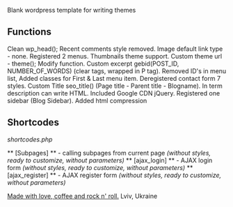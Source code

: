 Blank wordpress template for writing themes


## Functions

Clean wp_head();
Recent comments style removed.
Image default link type - none.
Registered 2 menus.
Thumbnails theme support.
Custom theme url - theme();
Modify <?php body_class(); ?> function.
Custom excerpt gebid(POST_ID, NUMBER_OF_WORDS) (clear tags, wrapped in P tag).
Removed ID's in menu list, Added classes for First & Last menu item.
Deregistered contact form 7 styles.
Custom Title seo_title() (Page title - Parent title - Blogname).
In term description can write HTML.
Included Google CDN jQuery.
Registered one sidebar (Blog Sidebar).
Added html compression

## Shortcodes
*shortcodes.php*

** [Subpages] ** - calling subpages from current page *(without styles, ready to customize, without parameters)*
** [ajax_login] ** - AJAX login form *(without styles, ready to customize, without parameters)*
** [ajax_register] ** - AJAX register form *(without styles, ready to customize, without parameters)*


<a target="_blank" href="http://crystalstudio.me/">Made with love, coffee and rock n' roll.</a>
Lviv, Ukraine

